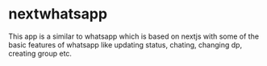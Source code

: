 # nextwhatsapp
This app is a similar to whatsapp which is based on nextjs with some of the basic features of whatsapp like updating status, chating, changing dp, creating group etc.
